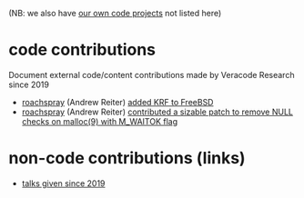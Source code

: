 (NB: we also have [our own code projects](https://github.com/veracode-research) not listed here)

# code contributions

Document external code/content contributions made by Veracode Research since 2019

* [roachspray](https://github.com/roachspray) (Andrew Reiter) [added KRF to FreeBSD](https://github.com/trailofbits/krf/commit/74feb62e0e4e36b611b71a1719690017367d9ab8)
* [roachspray](https://github.com/roachspray) (Andrew Reiter) [contributed a sizable patch to remove NULL checks on malloc(9) with M_WAITOK flag](https://bugs.freebsd.org/bugzilla/show_bug.cgi?id=240545)

# non-code contributions (links)

* [talks given since 2019](https://github.com/veracode-research/contributions/blob/master/talks.md)
